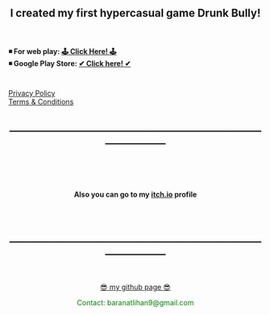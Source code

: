 <html>

  <center><h2> I created my first hypercasual game Drunk Bully! </h2> </center>
  <br>
    <h4>
   ◾ For web play: <a href = "https://baranbaboli.itch.io/drunkbully"> 🕹  Click Here!  🕹</a>
    <br>
   ◾ Google Play Store: <a href ="https://play.google.com/store/apps/details?id=com.BaboliGames.DrunkBully">✔ Click here! ✔</a>
    </h4>
  <br>
  <A HREF="pages/privacy.html">Privacy Policy</A>
  <br>
  <A HREF="pages/termsCondition.html">Terms & Conditions</A>
  <center><h2>______________________________________________________________</h2> </center>
  <br><br><br>
  <center><h4>Also you can go to my <a href="https://baranbaboli.itch.io">itch.io</a> profile</h4></center>
  <br>  
  <center><h2>______________________________________________________________</h2> </center>
  <br><br>
  <center><a href="https://github.com/Baranbaboli">  😎  my github page  😎</a><p style = "color:green">Contact: baranatlihan9@gmail.com</p></center>

</html>
